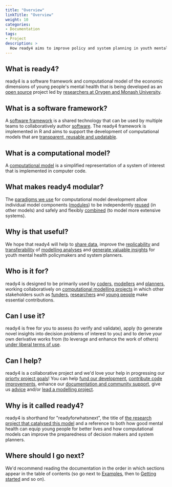 ```yaml
---
title: "Overview"
linkTitle: "Overview"
weight: 10
categories:
- Documentation
tags:
- Project
description: >
  How ready4 aims to improve policy and system planning in youth mental health.
---
```


## What is ready4?
ready4 is a software framework and computational model of the economic dimensions of young people's mental health that is being developed as an [open source](/docs/software/terms/licenses/) project led by [researchers at Orygen and Monash University](/about/). 

## What is a software framework?
A [software framework](/docs/framework/) is a shared technology that can be used by multiple teams to collaboratively author [software](/docs/getting-started/software). The ready4 framework is implemented in R and aims to support the development of computational models that are [transparent, reusable and updatable](/docs/getting-started/motivation/).

## What is a computational model?
A [computational model](/docs/getting-started/concepts/model) is a simplified representation of a system of interest that is implemented in computer code.

## What makes ready4 modular?
The [paradigms we use](/docs/framework/implementation/paradigm/) for computational model development allow individual model components ([modules](/docs/framework/implementation/modularity/)) to be independently [reused](/docs/model/using-modules/) (in other models) and safely and flexibly [combined](/docs/framework/implementation/paradigm/object-oriented/#modular-computational-models) (to model more extensive systems).

## Why is that useful?
We hope that ready4 will help to [share data](/docs/datasets), improve the [replicability](/docs/getting-started/concepts/reproducible-replicable-generalisable/) and [transferability](/docs/getting-started/concepts/transferable/) of [modelling analyses](/docs/analyses) and [generate valuable insights](/docs/examples) for youth mental health policymakers and system planners.

## Who is it for?
ready4 is designed to be primarily used by [coders](/docs/getting-started/users/coder), [modellers](/docs/getting-started/users/modeller) and [planners](/docs/getting-started/users/planner), working collaboratively on [computational modelling projects](/docs/getting-started/concepts/project/) in which other stakeholders such as [funders](/docs/getting-started/stakeholders/funders/), [researchers](/docs/getting-started/stakeholders/researchers/) and [young people](/docs/getting-started/stakeholders/young-people/) make essential contributions. 

## Can I use it?
ready4 is free for you to assess (to verify and validate), apply (to generate novel insights into decision problems of interest to you) and to derive your own derivative works from (to leverage and enhance the work of others) [under liberal terms of use](/docs/software/terms/).

## Can I help?
ready4 is a collaborative project and we'd love your help in progressing our [priorty project goals](/docs/contribution-guidelines/priorities/)! You can help [fund our development](/docs/contribution-guidelines/contribution-types/funding/), [contribute code improvements](/docs/contribution-guidelines/contribution-types/code/), enhance our [documentation and community support](/docs/contribution-guidelines/contribution-types/community/), give us [advice](/docs/contribution-guidelines/contribution-types/advisory/) and/or [lead a modelling project](/docs/contribution-guidelines/contribution-types/use/).

## Why is it called ready4?
ready4 is shorthand for "readyforwhatsnext", the title of [the research project that catalysed this model](/about/) and a reference to both how good mental health can equip young people for better lives and how computational models can improve the preparedness of decision makers and system planners.

## Where should I go next?
We'd recommend reading the documentation in the order in which sections appear in the table of contents (so go next to [Examples](/docs/examples/), then to [Getting started](/docs/getting-started/) and so on). 


